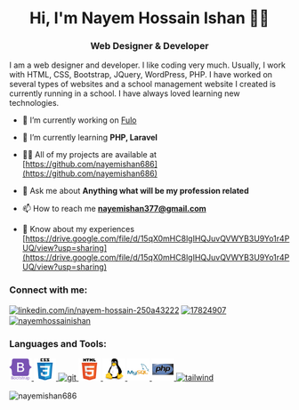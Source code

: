 <h1 align="center">Hi, I'm Nayem Hossain Ishan ✋🏻</h1>
<h3 align="center">Web Designer & Developer</h3>
<p align="left">I am a web designer and developer. I like coding very much. Usually, I work with HTML, CSS, Bootstrap, JQuery, WordPress, PHP. I have worked on several types of websites and a school management website I created is currently running in a school. I have always loved learning new technologies.</p>

- 🔭 I’m currently working on [Fulo](https://nayemishan686.github.io/Pulo/)

- 🌱 I’m currently learning **PHP, Laravel**

- 👨‍💻 All of my projects are available at [https://github.com/nayemishan686](https://github.com/nayemishan686)

- 💬 Ask me about **Anything what will be my profession related**

- 📫 How to reach me **nayemishan377@gmail.com**

- 📄 Know about my experiences [https://drive.google.com/file/d/15qX0mHC8lgIHQJuvQVWYB3U9Yo1r4PUQ/view?usp=sharing](https://drive.google.com/file/d/15qX0mHC8lgIHQJuvQVWYB3U9Yo1r4PUQ/view?usp=sharing)

<h3 align="left">Connect with me:</h3>
<p align="left">
<a href="https://linkedin.com/in/linkedin.com/in/nayem-hossain-250a43222" target="blank"><img align="center" src="https://raw.githubusercontent.com/rahuldkjain/github-profile-readme-generator/master/src/images/icons/Social/linked-in-alt.svg" alt="linkedin.com/in/nayem-hossain-250a43222" height="30" width="40" /></a>
<a href="https://stackoverflow.com/users/17824907" target="blank"><img align="center" src="https://raw.githubusercontent.com/rahuldkjain/github-profile-readme-generator/master/src/images/icons/Social/stack-overflow.svg" alt="17824907" height="30" width="40" /></a>
<a href="https://fb.com/nayemhossainishan" target="blank"><img align="center" src="https://raw.githubusercontent.com/rahuldkjain/github-profile-readme-generator/master/src/images/icons/Social/facebook.svg" alt="nayemhossainishan" height="30" width="40" /></a>
</p>

<h3 align="left">Languages and Tools:</h3>
<p align="left"> <a href="https://getbootstrap.com" target="_blank" rel="noreferrer"> <img src="https://raw.githubusercontent.com/devicons/devicon/master/icons/bootstrap/bootstrap-plain-wordmark.svg" alt="bootstrap" width="40" height="40"/> </a> <a href="https://www.w3schools.com/css/" target="_blank" rel="noreferrer"> <img src="https://raw.githubusercontent.com/devicons/devicon/master/icons/css3/css3-original-wordmark.svg" alt="css3" width="40" height="40"/> </a> <a href="https://git-scm.com/" target="_blank" rel="noreferrer"> <img src="https://www.vectorlogo.zone/logos/git-scm/git-scm-icon.svg" alt="git" width="40" height="40"/> </a> <a href="https://www.w3.org/html/" target="_blank" rel="noreferrer"> <img src="https://raw.githubusercontent.com/devicons/devicon/master/icons/html5/html5-original-wordmark.svg" alt="html5" width="40" height="40"/> </a> <a href="https://www.linux.org/" target="_blank" rel="noreferrer"> <img src="https://raw.githubusercontent.com/devicons/devicon/master/icons/linux/linux-original.svg" alt="linux" width="40" height="40"/> </a> <a href="https://www.mysql.com/" target="_blank" rel="noreferrer"> <img src="https://raw.githubusercontent.com/devicons/devicon/master/icons/mysql/mysql-original-wordmark.svg" alt="mysql" width="40" height="40"/> </a> <a href="https://www.php.net" target="_blank" rel="noreferrer"> <img src="https://raw.githubusercontent.com/devicons/devicon/master/icons/php/php-original.svg" alt="php" width="40" height="40"/> </a> <a href="https://tailwindcss.com/" target="_blank" rel="noreferrer"> <img src="https://www.vectorlogo.zone/logos/tailwindcss/tailwindcss-icon.svg" alt="tailwind" width="40" height="40"/> </a> </p>

<p><img align="center" src="https://github-readme-stats.vercel.app/api/top-langs?username=nayemishan686&show_icons=true&locale=en&layout=compact" alt="nayemishan686" /></p>
